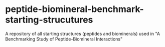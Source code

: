 # peptide-biomineral-benchmark-starting-strucutures
A repository of all starting structures (peptides and biominerals) used in "A Benchmarking Study of Peptide-Biomineral Interactions"
